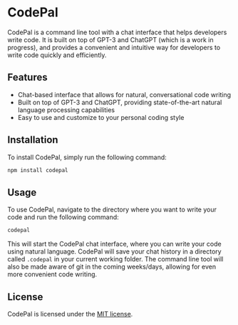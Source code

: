 # CodePal

CodePal is a command line tool with a chat interface that helps developers write code. It is built on top of GPT-3 and ChatGPT (which is a work in progress), and provides a convenient and intuitive way for developers to write code quickly and efficiently.

## Features

- Chat-based interface that allows for natural, conversational code writing
- Built on top of GPT-3 and ChatGPT, providing state-of-the-art natural language processing capabilities
- Easy to use and customize to your personal coding style

## Installation

To install CodePal, simply run the following command:

```sh
npm install codepal
```

## Usage

To use CodePal, navigate to the directory where you want to write your code and run the following command:

```sh
codepal
```

This will start the CodePal chat interface, where you can write your code using natural language. CodePal will save your chat history in a directory called `.codepal` in your current working folder. The command line tool will also be made aware of git in the coming weeks/days, allowing for even more convenient code writing.

## License

CodePal is licensed under the [MIT license](LICENSE).
